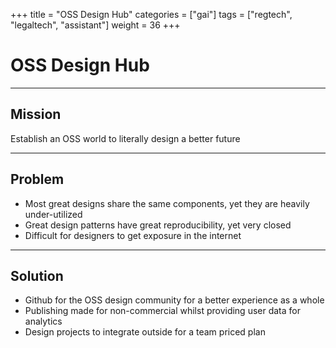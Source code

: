 +++
title = "OSS Design Hub"
categories = ["gai"]
tags = ["regtech", "legaltech", "assistant"]
weight = 36
+++

# OSS Design Hub

---

## Mission

Establish an OSS world to literally design a better future

---

## Problem

- Most great designs share the same components, yet they are heavily under-utilized
- Great design patterns have great reproducibility, yet very closed
- Difficult for designers to get exposure in the internet

---

## Solution

- Github for the OSS design community for a better experience as a whole
- Publishing made for non-commercial whilst providing user data for analytics
- Design projects to integrate outside for a team priced plan
